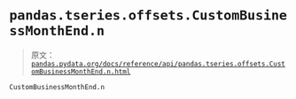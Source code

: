 # `pandas.tseries.offsets.CustomBusinessMonthEnd.n`

> 原文：[`pandas.pydata.org/docs/reference/api/pandas.tseries.offsets.CustomBusinessMonthEnd.n.html`](https://pandas.pydata.org/docs/reference/api/pandas.tseries.offsets.CustomBusinessMonthEnd.n.html)

```py
CustomBusinessMonthEnd.n
```
